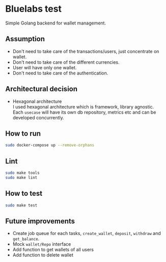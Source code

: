 # Bluelabs test
Simple Golang backend for wallet management.

## Assumption
- Don't need to take care of the transactions/users, just concentrate on wallet.
- Don't need to take care of the different currencies.
- User will have only one wallet.
- Don't need to take care of the authentication.

## Architectural decision
- Hexagonal architecture  
I used hexagonal architecture which is framework, library agnostic.  
Each `usecase` will have its own db repository, metrics etc and can be developed concurrently.

## How to run
```sh
sudo docker-compose up --remove-orphans
```

## Lint
```sh
sudo make tools
sudo make lint
```

## How to test
```sh
sudo make test
```

## Future improvements
- Create job queue for each tasks, `create_wallet`, `deposit`, `withdraw` and `get_balance`.
- Mock `wallet/Repo` interface
- Add function to get wallets of all users
- Add function to delete wallet
